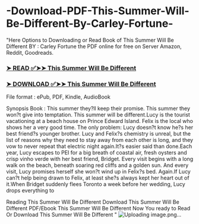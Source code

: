 # -Download-PDF-This-Summer-Will-Be-Different-By-Carley-Fortune-

"Here Options to Downloading or Read Book of This Summer Will Be Different BY : Carley Fortune the PDF online for free on Server Amazon, Reddit, Goodreads.

### [➤ READ ✅➤➤ This Summer Will Be Different](https://en.ebooksteach.xyz/?book=197577126-this-summer-will-be-different)
### [➤ DOWNLOAD ✅➤➤ This Summer Will Be Different](https://en.ebooksteach.xyz/?book=197577126-this-summer-will-be-different)

File format : ePub, PDF, Kindle, AudioBook

Synopsis Book : This summer they?ll keep their promise. This summer they won?t give into temptation. This summer will be different.Lucy is the tourist vacationing at a beach house on Prince Edward Island. Felix is the local who shows her a very good time. The only problem: Lucy doesn?t know he?s her best friend?s younger brother. Lucy and Felix?s chemistry is unreal, but the list of reasons why they need to stay away from each other is long, and they vow to never repeat that electric night again.It?s easier said than done.Each year, Lucy escapes to PEI for a big breath of coastal air, fresh oysters and crisp vinho verde with her best friend, Bridget. Every visit begins with a long walk on the beach, beneath soaring red cliffs and a golden sun. And every visit, Lucy promises herself she won?t wind up in Felix?s bed. Again.If Lucy can?t help being drawn to Felix, at least she?s always kept her heart out of it.When Bridget suddenly flees Toronto a week before her wedding, Lucy drops everything to 

Reading This Summer Will Be Different
Download This Summer Will Be Different
PDF/Ebook This Summer Will Be Different
Now You ready to Read Or Download This Summer Will Be Different
"
![Uploading image.png…]()
